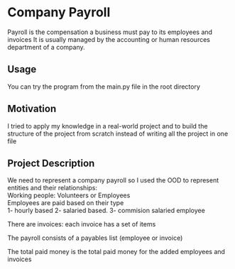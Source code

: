 
# Company Payroll

Payroll is the compensation a business must pay to its employees and invoices
It is usually managed by the accounting or human resources department of a company.

## Usage

You can try the program from the main.py file in the root directory

## Motivation 

I tried to apply my knowledge in a real-world project and to build the structure of 
the project from scratch instead of writing all the project in one file

## Project Description

We need to represent a company payroll so I used the OOD to represent entities and their relationships:  
Working people: Volunteers or Employees  
Employees are paid based on their type  
        1- hourly based 
        2- salaried based.
        3- commision salaried employee 

There are invoices: each invoice has a set of items 

The payroll consists of a payables list (employee or invoice)

The total paid money is the total paid money for the added employees and invoices



